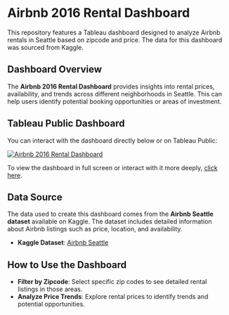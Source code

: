 # Airbnb 2016 Rental Dashboard

This repository features a Tableau dashboard designed to analyze Airbnb rentals in Seattle based on zipcode and price. The data for this dashboard was sourced from Kaggle.

## Dashboard Overview

The **Airbnb 2016 Rental Dashboard** provides insights into rental prices, availability, and trends across different neighborhoods in Seattle. This can help users identify potential booking opportunities or areas of investment.

## Tableau Public Dashboard

You can interact with the dashboard directly below or on Tableau Public:

[![Airbnb 2016 Rental Dashboard](https://public.tableau.com/static/images/Ai/Airbnb2016rentaldashboard/Dashboard1/1.png)](https://public.tableau.com/views/Airbnb2016rentaldashboard/Dashboard1?:language=en-US&publish=yes&:sid=&:redirect=auth&:display_count=n&:origin=viz_share_link)

To view the dashboard in full screen or interact with it more deeply, [click here](https://public.tableau.com/views/Airbnb2016rentaldashboard/Dashboard1?:language=en-US&publish=yes&:sid=&:redirect=auth&:display_count=n&:origin=viz_share_link).

## Data Source

The data used to create this dashboard comes from the **Airbnb Seattle dataset** available on Kaggle. The dataset includes detailed information about Airbnb listings such as price, location, and availability.

- **Kaggle Dataset**: [Airbnb Seattle](https://www.kaggle.com/datasets/airbnb/seattle)

## How to Use the Dashboard

- **Filter by Zipcode**: Select specific zip codes to see detailed rental listings in those areas.
- **Analyze Price Trends**: Explore rental prices to identify trends and potential opportunities.